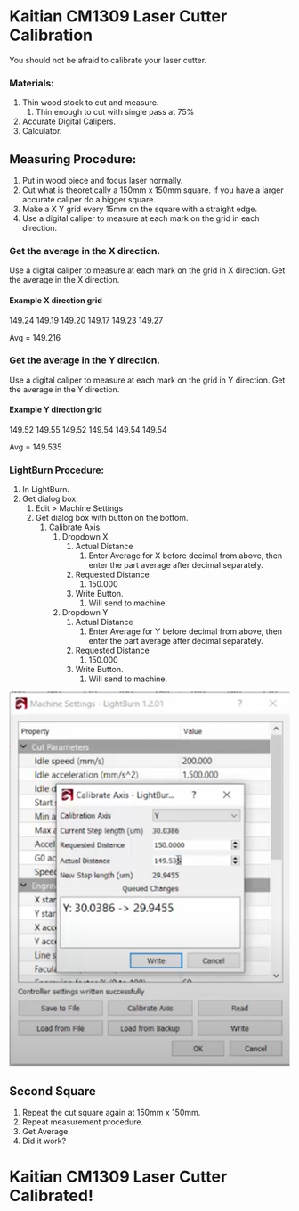 # Kaitian CM1309 Laser Cutter Calibration

You should not be afraid to calibrate your laser cutter.

### Materials:
1. Thin wood stock to cut and measure.
	1. Thin enough to cut with single pass at 75%
2. Accurate Digital Calipers.
3. Calculator.

## Measuring Procedure:
1. Put in wood piece and focus laser normally.
2. Cut what is theoretically a  150mm x 150mm square. If you have a larger accurate caliper do a bigger square.
3. Make a X Y grid every 15mm on the square with a straight edge.
4. Use a digital caliper to measure at each mark on the grid in each direction.

### Get the average in the X direction.
Use a digital caliper to measure at each mark on the grid in X direction.
Get the average in the X direction.
#### Example X direction grid
149.24
149.19
149.20
149.17
149.23
149.27

Avg = 149.216

### Get the average in the Y direction.
Use a digital caliper to measure at each mark on the grid in Y direction.
Get the average in the Y direction.
#### Example Y direction grid
149.52
149.55
149.52
149.54
149.54
149.54

Avg = 149.535

### LightBurn Procedure:
1. In LightBurn.
2. Get dialog box.
	1. Edit > Machine Settings
	2. Get dialog box with button on the bottom.
		1. Calibrate Axis.
			1. Dropdown X
				1. Actual Distance
					1. Enter Average for X before decimal from above, then enter the part average after decimal separately.
				2. Requested Distance
					1. 150.000
				3. Write Button. 
					1. Will send to machine.
			2. Dropdown Y
				1. Actual Distance
					1. Enter Average for Y before decimal from above, then enter the part average after decimal separately.
				2. Requested Distance
					1. 150.000
				3.  Write Button. 
					1. Will send to machine.

![LightBurn_SubMenu](./images/LightBurn_MachineCalibration.png)

## Second Square
1. Repeat the cut square again at 150mm x 150mm.
2. Repeat measurement procedure.
3. Get Average.
4. Did it work?

# Kaitian CM1309 Laser Cutter Calibrated!





